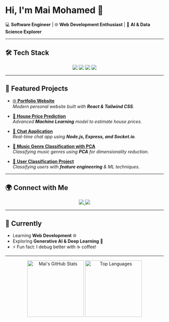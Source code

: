 # Hi, I'm Mai Mohamed 👋  

💻 **Software Engineer** | 🌐 **Web Development Enthusiast** | 🤖 **AI & Data Science Explorer**

---

## 🛠️ Tech Stack  

<p align="center">
  <img src="https://img.shields.io/badge/Python-3776AB?style=for-the-badge&logo=python&logoColor=white"/>
  <img src="https://img.shields.io/badge/JavaScript-F7DF1E?style=for-the-badge&logo=javascript&logoColor=black"/>
  <img src="https://img.shields.io/badge/Node.js-43853D?style=for-the-badge&logo=node.js&logoColor=white"/>
  <img src="https://img.shields.io/badge/SQL-003B57?style=for-the-badge&logo=postgresql&logoColor=white"/>
</p>

---

## 🚀 Featured Projects  

- [🌐 **Portfolio Website**](https://github.com/mai-mo/portfolio)  
   _Modern personal website built with **React & Tailwind CSS**._

- [🏡 **House Price Prediction**](https://github.com/mai-mo/House-Prices)  
   _Advanced **Machine Learning** model to estimate house prices._

- [📱 **Chat Application**](https://github.com/mai-mo/chat-app)  
   _Real-time chat app using **Node.js, Express, and Socket.io**._

- [🎵 **Music Genre Classification with PCA**](https://github.com/mai-mo/Music_Genre_Classification_with_PCA_Project)  
   _Classifying music genres using **PCA** for dimensionality reduction._

- [👥 **User Classification Project**](https://github.com/mai-mo/User-Classification-Project)  
   _Classifying users with **feature engineering** & ML techniques._

---

## 🌍 Connect with Me  

<p align="center">
  <a href="https://www.linkedin.com/in/maimohamedd/">
    <img src="https://img.shields.io/badge/-LinkedIn-0077B5?style=for-the-badge&logo=Linkedin&logoColor=white"/>
  </a>
  <a href="mailto:mymhmd858@gmail.com">
    <img src="https://img.shields.io/badge/-Gmail-D14836?style=for-the-badge&logo=Gmail&logoColor=white"/>
  </a>
</p>

---

## 🌱 Currently  

- Learning **Web Development** 🌐  
- Exploring **Generative AI & Deep Learning** 🤖  
- ⚡ Fun fact: I debug better with ☕ coffee!

---

<p align="center">
  <img src="https://github-readme-stats.vercel.app/api?username=mai-mo&show_icons=true&theme=tokyonight" alt="Mai's GitHub Stats" height="180"/>
  <img src="https://github-readme-stats.vercel.app/api/top-langs/?username=mai-mo&layout=compact&theme=tokyonight" alt="Top Languages" height="180"/>
</p>
